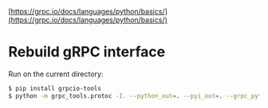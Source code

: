 [https://grpc.io/docs/languages/python/basics/](https://grpc.io/docs/languages/python/basics/)

# Rebuild gRPC interface

Run on the current directory:

```bash
$ pip install grpcio-tools
$ python -m grpc_tools.protoc -I. --python_out=. --pyi_out=. --grpc_python_out=. ./master_service.proto
```
